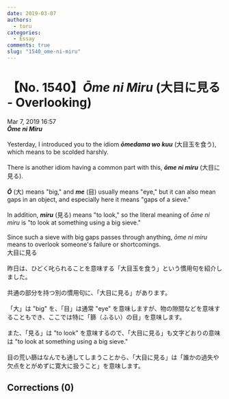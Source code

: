 ```yaml
---
date: 2019-03-07
authors:
  - toru
categories:
  - Essay
comments: true
slug: "1540_ome-ni-miru"
---
```


# 【No. 1540】<strong><em>Ōme ni Miru</em></strong> (大目に見る - Overlooking)
<div class="date">Mar 7, 2019 16:57</div>
<div id="post"><div id="body_show_ori">
<strong><em>Ōme ni Miru</em></strong><br/><br/>Yesterday, I introduced you to the idiom <strong><em>ōmedama wo kuu</em></strong> (大目玉を食う), which means to be scolded harshly.<br/><br/>There is another idiom having a common part with this, <strong><em>ōme ni miru</em></strong> (大目に見る).<br/><br/><strong><em>Ō</em></strong> (大) means "big," and <strong><em>me</em></strong> (目) usually means "eye," but it can also mean gaps in an object, and especially here it means "gaps of a sieve."<br/><br/>In addition, <strong><em>miru</em></strong> (見る) means "to look," so the literal meaning of <em>ōme ni miru</em> is "to look at something using a big sieve."<br/><br/>Since such a sieve with big gaps passes through anything, <em>ōme ni miru</em> means to overlook someone's failure or shortcomings.
</div></div>

<!-- more -->

<div id="post_ja"><div id="body_show_mo">
大目に見る<br/><br/>昨日は、ひどく叱られることを意味する「大目玉を食う」という慣用句を紹介しました。<br/><br/>共通の部分を持つ別の慣用句に、「大目に見る」があります。<br/><br/>「大」は "big" を、「目」は通常 "eye" を意味しますが、物の隙間などを意味することもでき、ここでは特に「篩（ふるい）の目」を意味します。<br/><br/>また、「見る」は "to look" を意味するので、「大目に見る」も文字どおりの意味は "to look at something using a big sieve."<br/><br/>目の荒い篩はなんでも通してしまうことから、「大目に見る」は「誰かの過失や欠点をとがめずに寛大に扱うこと」を意味します。
</div></div>

## Corrections (0)
